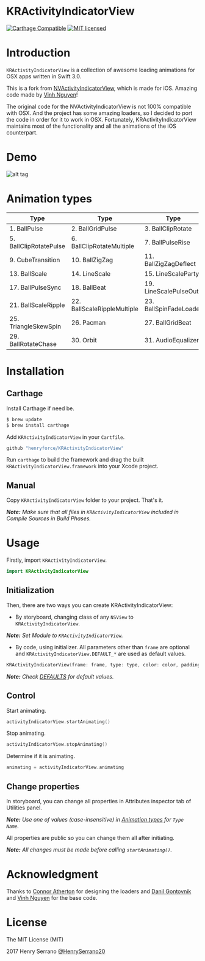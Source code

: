 KRActivityIndicatorView
===================

[![Carthage Compatible](https://img.shields.io/badge/Carthage-compatible-4BC51D.svg?style=flat)](https://github.com/Carthage/Carthage)
[![MIT licensed](https://img.shields.io/badge/license-MIT-blue.svg)](http://opensource.org/licenses/MIT)

# Introduction
`KRActivityIndicatorView` is a collection of awesome loading animations for OSX apps written in Swift 3.0.

This is a fork from [NVActivityIndicatorView](https://github.com/ninjaprox/NVActivityIndicatorView), which is made for iOS. Amazing code made by [Vinh Nguyen](https://github.com/ninjaprox)!

The original code for the NVActivityIndicatorView is not 100% compatible with OSX. And the project has some amazing loaders, so I decided to port the code in order for it to work in OSX. Fortunately, KRActivityIndicatorView maintains most of the functionality and all the animations of the iOS counterpart.

# Demo
![alt tag](https://raw.githubusercontent.com/henryforce/KRActivityIndicatorView/master/demo.gif)

# Animation types

| Type | Type | Type | Type |
|---|---|---|---|
1. BallPulse | 2. BallGridPulse | 3. BallClipRotate | 4. SquareSpin
5. BallClipRotatePulse | 6. BallClipRotateMultiple | 7. BallPulseRise | 8. BallRotate
9. CubeTransition | 10. BallZigZag | 11. BallZigZagDeflect | 12. BallTrianglePath
13. BallScale | 14. LineScale | 15. LineScaleParty | 16. BallScaleMultiple
17. BallPulseSync | 18. BallBeat | 19. LineScalePulseOut | 20. LineScalePulseOutRapid
21. BallScaleRipple | 22. BallScaleRippleMultiple | 23. BallSpinFadeLoader | 24. LineSpinFadeLoader
25. TriangleSkewSpin | 26. Pacman | 27. BallGridBeat | 28. SemiCircleSpin
29. BallRotateChase | 30. Orbit | 31. AudioEqualizer

# Installation

## Carthage

Install Carthage if need be.

```bash
$ brew update
$ brew install carthage
```

Add `KRActivityIndicatorView` in your `Cartfile`.

```ruby
github "henryforce/KRActivityIndicatorView"
```

Run `carthage` to build the framework and drag the built `KRActivityIndicatorView.framework` into your Xcode project.

## Manual

Copy `KRActivityIndicatorView` folder to your project. That's it.

_**Note:** Make sure that all files in `KRActivityIndicatorView` included in Compile Sources in Build Phases._

# Usage

Firstly, import `KRActivityIndicatorView`.

```swift
import KRActivityIndicatorView
```

## Initialization

Then, there are two ways you can create KRActivityIndicatorView:

- By storyboard, changing class of any `NSView` to `KRActivityIndicatorView`.

_**Note:** Set Module to `KRActivityIndicatorView`._

- By code, using initializer. All parameters other than `frame` are optional and `KRActivityIndicatorView.DEFAULT_*` are used as default values.

```swift
KRActivityIndicatorView(frame: frame, type: type, color: color, padding: padding)
```

_**Note:** Check [DEFAULTS](#defaults) for default values._

## Control

Start animating.

```swift
activityIndicatorView.startAnimating()
```

Stop animating.

```swift
activityIndicatorView.stopAnimating()
```

Determine if it is animating.

```swift
animating = activityIndicatorView.animating
```

## Change properties

In storyboard, you can change all properties in Attributes inspector tab of Utilities panel.

_**Note:** Use one of values (case-insensitive) in [Animation types](#animation-types) for `Type Name`._

All properties are public so you can change them all after initiating.

_**Note:** All changes must be made before calling `startAnimating()`._





# Acknowledgment

Thanks to [Connor Atherton](https://github.com/ConnorAtherton) for designing the loaders and [Danil Gontovnik](https://github.com/gontovnik) and [Vinh Nguyen](https://github.com/ninjaprox) for the base code.

# License

The MIT License (MIT)

2017 Henry Serrano [@HenrySerrano20](https://twitter.com/HenrySerrano20)
